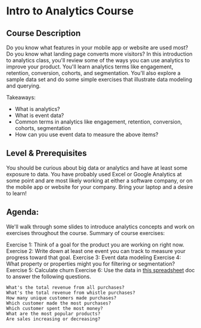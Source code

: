 Intro to Analytics Course
=========================

Course Description
------------------

Do you know what features in your mobile app or website are used most? Do you know what landing page converts more visitors? In this introduction to analytics class, you'll review some of the ways you can use analytics to improve your product. You'll learn analytics terms like engagement, retention, conversion, cohorts, and segmentation. You'll also explore a sample data set and do some simple exercises that illustrate data modeling and querying. 

Takeaways:
* What is analytics?
* What is event data?
* Common terms in analytics like engagement, retention, conversion, cohorts, segmentation
* How can you use event data to measure the above items?

Level & Prerequisites
---------------------

You should be curious about big data or analytics and have at least some exposure to data.  You have probably used Excel or Google Analytics at some point and are most likely working at either a software company, or on the mobile app or website for your company. Bring your laptop and a desire to learn!


Agenda:
-------

We'll walk through some slides to introduce analytics concepts and work on exercises throughout the course.
Summary of course exercises:

Exercise 1: Think of a goal for the product you are working on right now. 
Exercise 2: Write down at least one event you can track to measure your progress toward that goal.
Exercise 3: Event data modeling
Exercise 4: What property or properties might you for filtering or segmentation?
Exercise 5: Calculate churn
Exercise 6: Use the data in [this spreadsheet](https://docs.google.com/a/keen.io/spreadsheet/ccc?key=0ApRCxVPqTJJWdFhYeUxWSHRCaDJTaUc4NU1lS2V3MGc#gid=0) doc to answer the following questions.

    What's the total revenue from all purchases? 
    What's the total revenue from whistle purchases? 
    How many unique customers made purchases? 
    Which customer made the most purchases? 
    Which customer spent the most money? 
    What are the most popular products?
    Are sales increasing or decreasing?